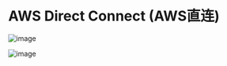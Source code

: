 # AWS Direct Connect (AWS直连)

![image](https://user-images.githubusercontent.com/60442877/234116361-31f486b5-0fce-4818-8762-3046f624617c.png)

![image](https://user-images.githubusercontent.com/60442877/234117852-c7bec9db-68e4-4a31-97d2-f59d1635e0d3.png)

